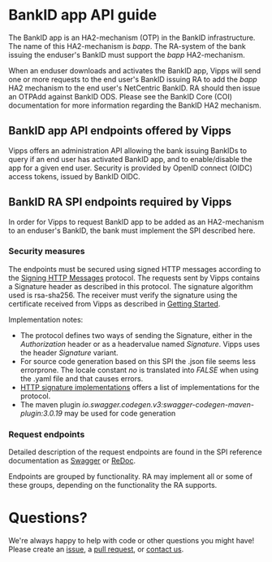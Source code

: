 # BankID app API guide

The BankID app is an HA2-mechanism (OTP) in the BankID infrastructure. The name of this HA2-mechanism is _bapp_.
The RA-system of the bank issuing the enduser's BankID must support the _bapp_ HA2-mechanism. 

When an enduser downloads and activates the BankID app, Vipps will send one or more requests to the end user's 
BankID issuing RA to add the _bapp_ HA2 mechanism to the end user's NetCentric BankID. 
RA should then issue an OTPAdd against BankID ODS. 
Please see the BankID Core (COI) documentation for more information regarding the BankID HA2 mechanism.

## BankID app API endpoints offered by Vipps
Vipps offers an administration API allowing the bank issuing BankIDs to query if an end user has activated BankID app, and to enable/disable the app for a given end user.
Security is provided by OpenID connect (OIDC) access tokens, issued by BankID OIDC.

## BankID RA SPI endpoints required by Vipps
In order for Vipps to request BankID app to be added as an HA2-mechanism to an enduser's BankID, the bank must implement the SPI 
described here. 

### Security measures
The endpoints must be secured using signed HTTP messages according to the 
[Signing HTTP Messages](https://tools.ietf.org/html/draft-cavage-http-signatures-12) protocol. The requests sent by Vipps contains 
a Signature header as described in this protocol. The signature algorithm used is rsa-sha256. 
The receiver must verify the signature using the certificate received 
from Vipps as described in [Getting Started](../master/bankid-app-getting-started.md). 

Implementation notes:
* The protocol defines two ways of sending the Signature, either in the _Authorization_ header or as a headervalue named _Signature_. 
Vipps uses the header _Signature_ variant.
* For source code generation based on this SPI the .json file seems less errorprone. The locale constant _no_ is 
translated into _FALSE_ when using the .yaml file and that causes errors. 
* [HTTP signature implementations](https://github.com/w3c-ccg/http-signatures/issues/1) offers a list of implementations for the protocol.
* The maven plugin _io.swagger.codegen.v3:swagger-codegen-maven-plugin:3.0.19_ may be used for code generation

### Request endpoints

Detailed description of the request endpoints are found in the SPI reference documentation as [Swagger](https://vippsas.github.io/bankid-app-activation-spi/) or [ReDoc](https://vippsas.github.io/bankid-app-activation-spi/redoc.html).

Endpoints are grouped by functionality. RA may implement all or some of these groups, depending on the functionality the RA supports. 

# Questions?

We're always happy to help with code or other questions you might have!
Please create an [issue](https://github.com/vippsas/bankid-app-activation-spi/issues),
a [pull request](https://github.com/vippsas/bankid-app-activation-spi/pulls),
or [contact us](https://github.com/vippsas/vipps-developers/blob/master/contact.md).
